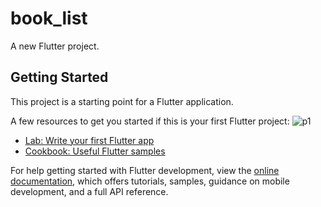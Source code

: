 # book_list

A new Flutter project.

## Getting Started

This project is a starting point for a Flutter application.

A few resources to get you started if this is your first Flutter project:
![p1](https://github.com/johnhcolani/Exercise_woven/assets/91166301/8e6721eb-aad0-400a-b002-65d73fd6f56e)


- [Lab: Write your first Flutter app](https://docs.flutter.dev/get-started/codelab)
- [Cookbook: Useful Flutter samples](https://docs.flutter.dev/cookbook)

For help getting started with Flutter development, view the
[online documentation](https://docs.flutter.dev/), which offers tutorials,
samples, guidance on mobile development, and a full API reference.
